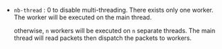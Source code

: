 - `nb-thread` : 0 to disable multi-threading. There exists only one worker. The worker will be executed on the main thread.

   otherwise, `n` workers will be executed on `n` separate threads. The main thread will read packets then dispatch the packets to workers.  